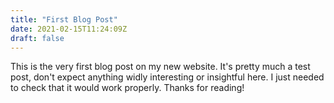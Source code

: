 ```yaml
---
title: "First Blog Post"
date: 2021-02-15T11:24:09Z
draft: false
---
```


This is the very first blog post on my new website. It's pretty much a test post, don't expect anything widly interesting or insightful here. I just needed to check that it would work properly. Thanks for reading!